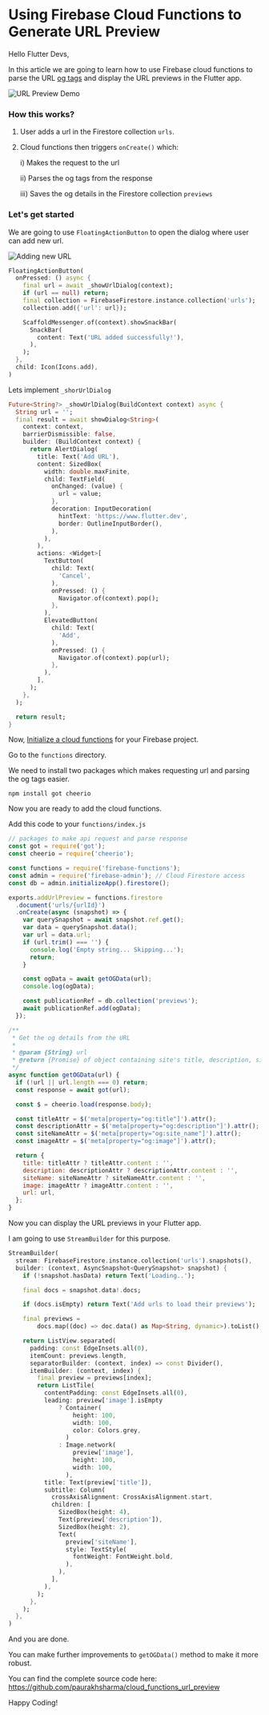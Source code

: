 # Using Firebase Cloud Functions to Generate URL Preview

Hello Flutter Devs,

In this article we are going to learn how to use Firebase cloud functions
to parse the URL [og tags](https://ogp.me/) and display the URL previews
in the Flutter app.

![URL Preview Demo](https://dev-to-uploads.s3.amazonaws.com/uploads/articles/lezxa2b18ay8kfyss30z.png)

### How this works?

1. User adds a url in the Firestore collection `urls`.
2. Cloud functions then triggers `onCreate()` which:

     i) Makes the request to the url

     ii) Parses the og tags from the response

     iii) Saves the og details in the Firestore collection `previews`

### Let's get started

We are going to use `FloatingActionButton` to open the dialog where user can add new url.

![Adding new URL](https://dev-to-uploads.s3.amazonaws.com/uploads/articles/wqxakzcp4wre6n4nb581.png)

```dart
FloatingActionButton(
  onPressed: () async {
    final url = await _showUrlDialog(context);
    if (url == null) return;
    final collection = FirebaseFirestore.instance.collection('urls');
    collection.add({'url': url});

    ScaffoldMessenger.of(context).showSnackBar(
      SnackBar(
        content: Text('URL added successfully!'),
      ),
    );
  },
  child: Icon(Icons.add),
)
```

Lets implement `_shorUrlDialog`

```dart
Future<String?> _showUrlDialog(BuildContext context) async {
  String url = '';
  final result = await showDialog<String>(
    context: context,
    barrierDismissible: false,
    builder: (BuildContext context) {
      return AlertDialog(
        title: Text('Add URL'),
        content: SizedBox(
          width: double.maxFinite,
          child: TextField(
            onChanged: (value) {
              url = value;
            },
            decoration: InputDecoration(
              hintText: 'https://www.flutter.dev',
              border: OutlineInputBorder(),
            ),
          ),
        ),
        actions: <Widget>[
          TextButton(
            child: Text(
              'Cancel',
            ),
            onPressed: () {
              Navigator.of(context).pop();
            },
          ),
          ElevatedButton(
            child: Text(
              'Add',
            ),
            onPressed: () {
              Navigator.of(context).pop(url);
            },
          ),
        ],
      );
    },
  );

  return result;
}
```

Now, [Initialize a cloud functions](https://firebase.google.com/docs/functions/get-started) for your Firebase project.

Go to the `functions` directory.

We need to install two packages which makes requesting url and parsing the og tags easier.

```
npm install got cheerio
```

Now you are ready to add the cloud functions.

Add this code to your `functions/index.js`

```js
// packages to make api request and parse response
const got = require('got');
const cheerio = require('cheerio');

const functions = require('firebase-functions');
const admin = require('firebase-admin'); // Cloud Firestore access
const db = admin.initializeApp().firestore();

exports.addUrlPreview = functions.firestore
  .document('urls/{urlId}')
  .onCreate(async (snapshot) => {
    var querySnapshot = await snapshot.ref.get();
    var data = querySnapshot.data();
    var url = data.url;
    if (url.trim() === '') {
      console.log('Empty string... Skipping...');
      return;
    }

    const ogData = await getOGData(url);
    console.log(ogData);

    const publicationRef = db.collection('previews');
    await publicationRef.add(ogData);
  });

/**
 * Get the og details from the URL
 *
 * @param {String} url
 * @return {Promise} of object containing site's title, description, siteName, and image.
 */
async function getOGData(url) {
  if (!url || url.length === 0) return;
  const response = await got(url);

  const $ = cheerio.load(response.body);

  const titleAttr = $('meta[property="og:title"]').attr();
  const descriptionAttr = $('meta[property="og:description"]').attr();
  const siteNameAttr = $('meta[property="og:site_name"]').attr();
  const imageAttr = $('meta[property="og:image"]').attr();

  return {
    title: titleAttr ? titleAttr.content : '',
    description: descriptionAttr ? descriptionAttr.content : '',
    siteName: siteNameAttr ? siteNameAttr.content : '',
    image: imageAttr ? imageAttr.content : '',
    url: url,
  };
}
```

Now you can display the URL previews in your Flutter app.

I am going to use `StreamBuilder` for this purpose.

```dart
StreamBuilder(
  stream: FirebaseFirestore.instance.collection('urls').snapshots(),
  builder: (context, AsyncSnapshot<QuerySnapshot> snapshot) {
    if (!snapshot.hasData) return Text('Loading..');

    final docs = snapshot.data!.docs;

    if (docs.isEmpty) return Text('Add urls to load their previews');

    final previews =
        docs.map((doc) => doc.data() as Map<String, dynamic>).toList();

    return ListView.separated(
      padding: const EdgeInsets.all(0),
      itemCount: previews.length,
      separatorBuilder: (context, index) => const Divider(),
      itemBuilder: (context, index) {
        final preview = previews[index];
        return ListTile(
          contentPadding: const EdgeInsets.all(0),
          leading: preview['image'].isEmpty
              ? Container(
                  height: 100,
                  width: 100,
                  color: Colors.grey,
                )
              : Image.network(
                  preview['image'],
                  height: 100,
                  width: 100,
                ),
          title: Text(preview['title']),
          subtitle: Column(
            crossAxisAlignment: CrossAxisAlignment.start,
            children: [
              SizedBox(height: 4),
              Text(preview['description']),
              SizedBox(height: 2),
              Text(
                preview['siteName'],
                style: TextStyle(
                  fontWeight: FontWeight.bold,
                ),
              ),
            ],
          ),
        );
      },
    );
  },
)
```

And you are done.

You can make further improvements to `getOGData()` method to make it more robust.

You can find the complete source code here: https://github.com/paurakhsharma/cloud_functions_url_preview

Happy Coding!